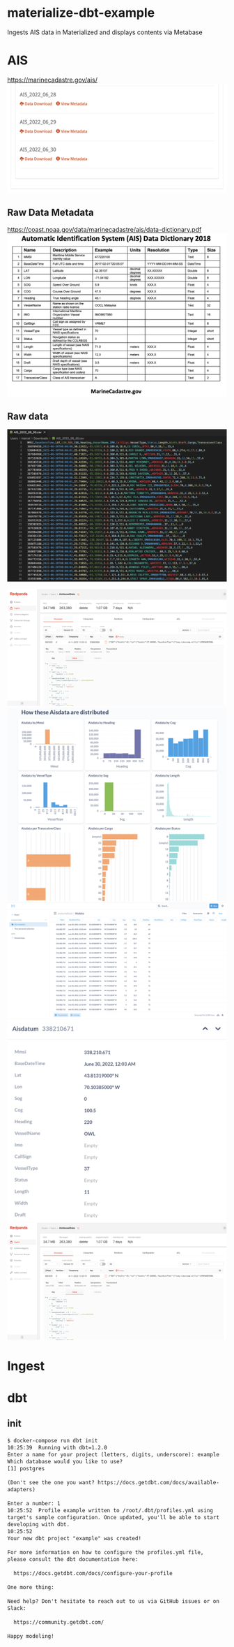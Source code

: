 # materialize-dbt-example
Ingests AIS data in Materialized and displays contents via Metabase

# AIS
https://marinecadastre.gov/ais/
![](documentation/images/AIS/AIS_1.png)

## Raw Data Metadata
https://coast.noaa.gov/data/marinecadastre/ais/data-dictionary.pdf
![](documentation/images/AIS/AIS_2.png)

## Raw data
![](documentation/images/AIS/AIS_3.png)

![](documentation/images/redpanda/redpanda.png)
![](documentation/images/metabase/metabase_1.png)
![](documentation/images/metabase/metabase_2.png)
![](documentation/images/metabase/metabase_3.png)
![](documentation/images/metabase/metabase_4.png)

# Ingest

# dbt

## init
```
$ docker-compose run dbt init 
10:25:39  Running with dbt=1.2.0
Enter a name for your project (letters, digits, underscore): example
Which database would you like to use?
[1] postgres

(Don't see the one you want? https://docs.getdbt.com/docs/available-adapters)

Enter a number: 1
10:25:52  Profile example written to /root/.dbt/profiles.yml using target's sample configuration. Once updated, you'll be able to start developing with dbt.
10:25:52  
Your new dbt project "example" was created!

For more information on how to configure the profiles.yml file,
please consult the dbt documentation here:

  https://docs.getdbt.com/docs/configure-your-profile

One more thing:

Need help? Don't hesitate to reach out to us via GitHub issues or on Slack:

  https://community.getdbt.com/

Happy modeling!
```
